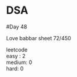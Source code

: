 # DSA

#Day 48

Love babbar sheet
    72/450
    
leetcode   
easy : 2     
medium: 0    
hard: 0    
 
